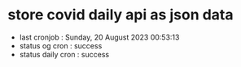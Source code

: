 # store covid daily api as json data

- last cronjob : Sunday, 20 August 2023 00:53:13
- status og cron : success
- status daily cron : success
      
      